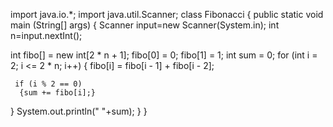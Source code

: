 import java.io.*; 
import java.util.Scanner;
class Fibonacci
{
    public static void main (String[] args)
 {
     Scanner input=new Scanner(System.in);
    int n=input.nextInt();    
   
   int fibo[] = new int[2 * n + 1];
    fibo[0] = 0; 
    fibo[1] = 1;
    int sum = 0;
    for (int i = 2; i <= 2 * n; i++)
 {
        fibo[i] = fibo[i - 1] + fibo[i - 2];

     if (i % 2 == 0)
      {sum += fibo[i];}
  }
    System.out.println(" "+sum);
}
}
